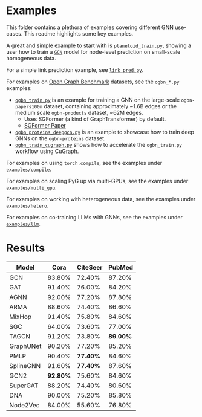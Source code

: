 # Examples

This folder contains a plethora of examples covering different GNN use-cases.
This readme highlights some key examples.

A great and simple example to start with is [`planetoid_train.py`](./planetoid_train.py), showing a user how to train a [`GCN`](https://pytorch-geometric.readthedocs.io/en/latest/generated/torch_geometric.nn.models.GCN.html) model for node-level prediction on small-scale homogeneous data.

For a simple link prediction example, see [`link_pred.py`](./link_pred.py).

For examples on [Open Graph Benchmark](https://ogb.stanford.edu/) datasets, see the `ogbn_*.py` examples:

- [`ogbn_train.py`](./ogbn_train.py) is an example for training a GNN on the large-scale `ogbn-papers100m` dataset, containing approximately ~1.6B edges or the medium scale `ogbn-products` dataset, ~62M edges.
  - Uses SGFormer (a kind of GraphTransformer) by default.
  - [SGFormer Paper](https://arxiv.org/pdf/2306.10759)
- [`ogbn_proteins_deepgcn.py`](./ogbn_proteins_deepgcn.py) is an example to showcase how to train deep GNNs on the `ogbn-proteins` dataset.
- [`ogbn_train_cugraph.py`](./ogbn_train_cugraph.py) shows how to accelerate the `ogbn_train.py` workflow using [CuGraph](https://github.com/rapidsai/cugraph).

For examples on using `torch.compile`, see the examples under [`examples/compile`](./compile).

For examples on scaling PyG up via multi-GPUs, see the examples under [`examples/multi_gpu`](./multi_gpu).

For examples on working with heterogeneous data, see the examples under [`examples/hetero`](./hetero).

For examples on co-training LLMs with GNNs, see the examples under [`examples/llm`](./llm).

# Results

| Model     | Cora       | CiteSeer   | PubMed     |
| --------- | ---------- | ---------- | ---------- |
| GCN       | 83.80%     | 72.40%     | 87.20%     |
| GAT       | 91.40%     | 76.00%     | 84.20%     |
| AGNN      | 92.00%     | 77.20%     | 87.80%     |
| ARMA      | 88.60%     | 74.40%     | 86.60%     |
| MixHop    | 91.40%     | 75.80%     | 84.60%     |
| SGC       | 64.00%     | 73.60%     | 77.00%     |
| TAGCN     | 91.20%     | 73.80%     | **89.00%** |
| GraphUNet | 90.20%     | 77.20%     | 85.20%     |
| PMLP      | 90.40%     | **77.40%** | 84.60%     |
| SplineGNN | 91.60%     | **77.40%** | 87.60%     |
| GCN2      | **92.80%** | 75.60%     | 84.60%     |
| SuperGAT  | 88.20%     | 74.40%     | 80.60%     |
| DNA       | 90.00%     | 75.20%     | 85.80%     |
| Node2Vec  | 84.00%     | 55.60%     | 76.80%     |
